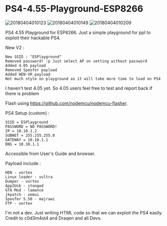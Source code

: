 # PS4-4.55-Playground-ESP8266

![20180404010123](https://user-images.githubusercontent.com/36906814/38262801-e35d9292-37a0-11e8-8922-6e2e60f1acac.jpg)
![20180404010149](https://user-images.githubusercontent.com/36906814/38262798-e2e053e0-37a0-11e8-9be4-27e78f7b40bc.jpg)
![20180404010209](https://user-images.githubusercontent.com/36906814/38262799-e31d9e4e-37a0-11e8-8e8b-a55449ff9136.jpg)

PS4 4.55 Playground for ESP8266. Just a simple playground for ppl to exploit their hackable PS4.

New V2 :
    
    New SSID : "ESPlayground"
    Removed password! :p Just select AP on setting without password
    Added 4.05 payload
    Removed Spoofer payload
    Added HEN-VR payload
    Not much style on playground as it will take more time to load on PS4 

I haven't test 4.05 yet. So 4.05 users feel free to test and report back if there is problem

Flash using https://github.com/nodemcu/nodemcu-flasher.

PS4 Setup (custom) :

    SSID = ESPlayground
    PASSWORD = NO PASSWORD!
    IP = 10.10.1.2
    SUBNET = 255.255.255.0
    GATEWAY = 10.10.1.1
    DNS = 10.10.1.1

Accessible from User's Guide and browser.

Payload include :

    HEN - vortex
    Linux loader - vultra
    Dumper - vortex
    App2Usb - stooged
    GTA Mod - lamance
    jkpatch - xemui
    Spoofer 5.50 - majrawi
    FTP - vortex
    
 I'm not a dev. Just writing HTML code so that we can exploit the PS4 easily. Credit to c0d3m4st4 and Draqen and all Devs.
